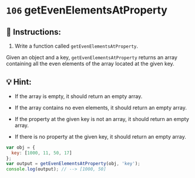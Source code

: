 # `106` getEvenElementsAtProperty

## 📝 Instructions:

1. Write a function called `getEvenElementsAtProperty`.

Given an object and a key, `getEvenElementsAtProperty` returns an array containing all the even elements of the array located at the given key.

## :bulb: Hint:

* If the array is empty, it should return an empty array.

* If the array contains no even elements, it should return an empty array.

* If the property at the given key is not an array, it should return an empty array.

* If there is no property at the given key, it should return an empty array.

```js
var obj = {
  key: [1000, 11, 50, 17]
};
var output = getEvenElementsAtProperty(obj, 'key');
console.log(output); // --> [1000, 50]
```